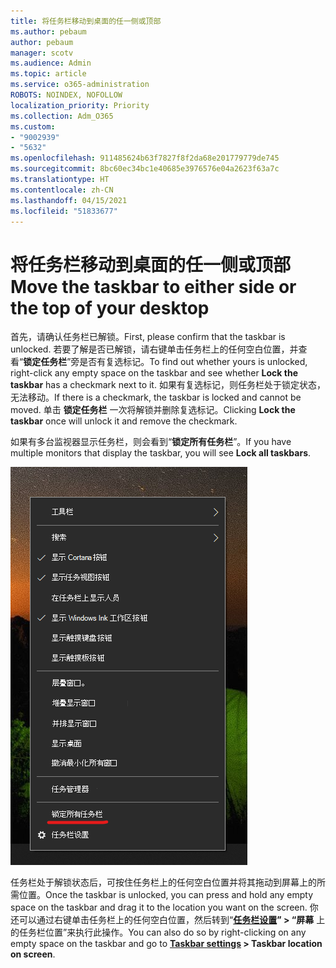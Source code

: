 ```yaml
---
title: 将任务栏移动到桌面的任一侧或顶部
ms.author: pebaum
author: pebaum
manager: scotv
ms.audience: Admin
ms.topic: article
ms.service: o365-administration
ROBOTS: NOINDEX, NOFOLLOW
localization_priority: Priority
ms.collection: Adm_O365
ms.custom:
- "9002939"
- "5632"
ms.openlocfilehash: 911485624b63f7827f8f2da68e201779779de745
ms.sourcegitcommit: 8bc60ec34bc1e40685e3976576e04a2623f63a7c
ms.translationtype: HT
ms.contentlocale: zh-CN
ms.lasthandoff: 04/15/2021
ms.locfileid: "51833677"
---
```

# <a name="move-the-taskbar-to-either-side-or-the-top-of-your-desktop"></a><span data-ttu-id="1597b-102">将任务栏移动到桌面的任一侧或顶部</span><span class="sxs-lookup"><span data-stu-id="1597b-102">Move the taskbar to either side or the top of your desktop</span></span>

<span data-ttu-id="1597b-103">首先，请确认任务栏已解锁。</span><span class="sxs-lookup"><span data-stu-id="1597b-103">First, please confirm that the taskbar is unlocked.</span></span> <span data-ttu-id="1597b-104">若要了解是否已解锁，请右键单击任务栏上的任何空白位置，并查看“**锁定任务栏**”旁是否有复选标记。</span><span class="sxs-lookup"><span data-stu-id="1597b-104">To find out whether yours is unlocked, right-click any empty space on the taskbar and see whether **Lock the taskbar** has a checkmark next to it.</span></span> <span data-ttu-id="1597b-105">如果有复选标记，则任务栏处于锁定状态，无法移动。</span><span class="sxs-lookup"><span data-stu-id="1597b-105">If there is a checkmark, the taskbar is locked and cannot be moved.</span></span> <span data-ttu-id="1597b-106">单击 **锁定任务栏** 一次将解锁并删除复选标记。</span><span class="sxs-lookup"><span data-stu-id="1597b-106">Clicking **Lock the taskbar** once will unlock it and remove the checkmark.</span></span>

<span data-ttu-id="1597b-107">如果有多台监视器显示任务栏，则会看到“**锁定所有任务栏**”。</span><span class="sxs-lookup"><span data-stu-id="1597b-107">If you have multiple monitors that display the taskbar, you will see **Lock all taskbars**.</span></span>

![锁定所有任务栏](media/lock-all-taskbars.png)

<span data-ttu-id="1597b-109">任务栏处于解锁状态后，可按住任务栏上的任何空白位置并将其拖动到屏幕上的所需位置。</span><span class="sxs-lookup"><span data-stu-id="1597b-109">Once the taskbar is unlocked, you can press and hold any empty space on the taskbar and drag it to the location you want on the screen.</span></span> <span data-ttu-id="1597b-110">你还可以通过右键单击任务栏上的任何空白位置，然后转到“**[任务栏设置](ms-settings:taskbar?activationSource=GetHelp)” > “屏幕** 上的任务栏位置”来执行此操作。</span><span class="sxs-lookup"><span data-stu-id="1597b-110">You can also do so by right-clicking on any empty space on the taskbar and go to **[Taskbar settings](ms-settings:taskbar?activationSource=GetHelp) > Taskbar location on screen**.</span></span>
